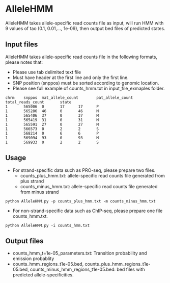 # AlleleHMM
AlleleHMM takes allele-specific read counts file as input, will run HMM with 9 values of tao (0.1, 0.01,..., 1e-09), then output bed files of predicted states.


## Input files

AlleleHMM takes allele-specific read counts file in the following formats, please notes that:
+ Please use tab delimited text file
+ Must have header at the first line and only the first line.
+ SNP position (snppos) must be sorted according to genomic location. 
+ Please see full example of counts_hmm.txt in input_file_exmaples folder.

```````
chrm    snppos  mat_allele_count        pat_allele_count        total_reads_count       state
1       565006  0       17      17      P
1       565286  46      0       46      M
1       565406  37      0       37      M
1       565419  31      0       31      M
1       565591  27      0       27      M
1       566573  0       2       2       S
1       568214  0       6       6       P
1       569094  93      0       93      M
1       569933  0       2       2       S
```````


## Usage

+ For strand-specific data such as PRO-seq, please prepare two files.
  * counts_plus_hmm.txt: allele-specific read counts file generated from plus strand
  * counts_minus_hmm.txt: allele-specific read counts file generated from minus strand
```````
python AlleleHMM.py -p counts_plus_hmm.txt -m counts_minus_hmm.txt
```````
+ For non-strand-specific data such as ChIP-seq, please prepare one file counts_hmm.txt.
```````
python AlleleHMM.py -i counts_hmm.txt
```````
  

## Output files
+ counts_hmm_t=1e-05_parameters.txt: Transition probability and emission probablity
+ counts_hmm_regions_t1e-05.bed, counts_plus_hmm_regions_t1e-05.bed, counts_minus_hmm_regions_t1e-05.bed: bed files with predicted allele-specificities.
